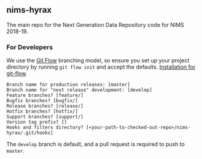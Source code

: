 ## nims-hyrax

The main repo for the Next Generation Data Repository code for NIMS 2018-19.

### For Developers
We use the [Git Flow](https://nvie.com/posts/a-successful-git-branching-model/) branching model, so ensure you set up your project directory
by running `git flow init` and accept the defaults. [Installation for git-flow](https://github.com/nvie/gitflow/wiki/Installation).

```shell
Branch name for production releases: [master] 
Branch name for "next release" development: [develop] 
Feature branches? [feature/] 
Bugfix branches? [bugfix/] 
Release branches? [release/] 
Hotfix branches? [hotfix/] 
Support branches? [support/] 
Version tag prefix? [] 
Hooks and filters directory? [<your-path-to-checked-out-repo>/nims-hyrax/.git/hooks] 
```

The `develop` branch is default, and a pull request is required to push
to `master`.
